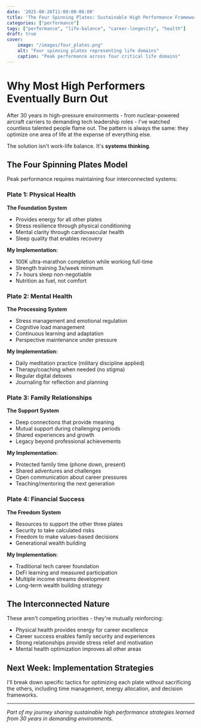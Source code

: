 ```yaml
---
date: '2025-08-26T11:00:00-06:00'
title: 'The Four Spinning Plates: Sustainable High Performance Framework'
categories: ["performance"]
tags: ["performance", "life-balance", "career-longevity", "health"]
draft: true
cover:
    image: "/images/four_plates.png"
    alt: "Four spinning plates representing life domains"
    caption: "Peak performance across four critical life domains"
---
```


# Why Most High Performers Eventually Burn Out

After 30 years in high-pressure environments - from nuclear-powered aircraft carriers to demanding tech leadership roles - I've watched countless talented people flame out. The pattern is always the same: they optimize one area of life at the expense of everything else.

The solution isn't work-life balance. It's **systems thinking**.

## The Four Spinning Plates Model

Peak performance requires maintaining four interconnected systems:

### Plate 1: Physical Health
**The Foundation System**
- Provides energy for all other plates
- Stress resilience through physical conditioning
- Mental clarity through cardiovascular health
- Sleep quality that enables recovery

**My Implementation:**
- 100K ultra-marathon completion while working full-time
- Strength training 3x/week minimum
- 7+ hours sleep non-negotiable
- Nutrition as fuel, not comfort

### Plate 2: Mental Health
**The Processing System**
- Stress management and emotional regulation
- Cognitive load management
- Continuous learning and adaptation
- Perspective maintenance under pressure

**My Implementation:**
- Daily meditation practice (military discipline applied)
- Therapy/coaching when needed (no stigma)
- Regular digital detoxes
- Journaling for reflection and planning

### Plate 3: Family Relationships
**The Support System**
- Deep connections that provide meaning
- Mutual support during challenging periods
- Shared experiences and growth
- Legacy beyond professional achievements

**My Implementation:**
- Protected family time (phone down, present)
- Shared adventures and challenges
- Open communication about career pressures
- Teaching/mentoring the next generation

### Plate 4: Financial Success
**The Freedom System**
- Resources to support the other three plates
- Security to take calculated risks
- Freedom to make values-based decisions
- Generational wealth building

**My Implementation:**
- Traditional tech career foundation
- DeFi learning and measured participation
- Multiple income streams development
- Long-term wealth building strategy

## The Interconnected Nature

These aren't competing priorities - they're mutually reinforcing:
- Physical health provides energy for career excellence
- Career success enables family security and experiences
- Strong relationships provide stress relief and motivation
- Mental health optimization improves all other areas

## Next Week: Implementation Strategies

I'll break down specific tactics for optimizing each plate without sacrificing the others, including time management, energy allocation, and decision frameworks.

---

*Part of my journey sharing sustainable high performance strategies learned from 30 years in demanding environments.*